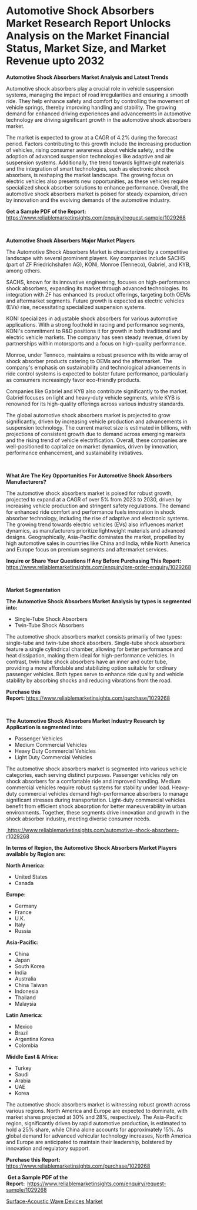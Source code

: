 <p><h1>Automotive Shock Absorbers Market Research Report Unlocks Analysis on the Market Financial Status, Market Size, and Market Revenue upto 2032</h1></p><p><strong>Automotive Shock Absorbers Market Analysis and Latest Trends</strong></p>
<p><p>Automotive shock absorbers play a crucial role in vehicle suspension systems, managing the impact of road irregularities and ensuring a smooth ride. They help enhance safety and comfort by controlling the movement of vehicle springs, thereby improving handling and stability. The growing demand for enhanced driving experiences and advancements in automotive technology are driving significant growth in the automotive shock absorbers market.</p><p>The market is expected to grow at a CAGR of 4.2% during the forecast period. Factors contributing to this growth include the increasing production of vehicles, rising consumer awareness about vehicle safety, and the adoption of advanced suspension technologies like adaptive and air suspension systems. Additionally, the trend towards lightweight materials and the integration of smart technologies, such as electronic shock absorbers, is reshaping the market landscape. The growing focus on electric vehicles also presents new opportunities, as these vehicles require specialized shock absorber solutions to enhance performance. Overall, the automotive shock absorbers market is poised for steady expansion, driven by innovation and the evolving demands of the automotive industry.</p></p>
<p><strong>Get a Sample PDF of the Report:&nbsp;</strong> <a href="https://www.reliablemarketinsights.com/enquiry/request-sample/1029268?utm_campaign=3114&utm_medium=2&utm_source=Github&utm_content=ia&utm_term=21032025&utm_id=automotive-shock-absorbers">https://www.reliablemarketinsights.com/enquiry/request-sample/1029268</a></p>
<p>&nbsp;</p>
<p><strong>Automotive Shock Absorbers Major Market Players</strong></p>
<p><p>The Automotive Shock Absorbers Market is characterized by a competitive landscape with several prominent players. Key companies include SACHS (part of ZF Friedrichshafen AG), KONI, Monroe (Tenneco), Gabriel, and KYB, among others.</p><p>SACHS, known for its innovative engineering, focuses on high-performance shock absorbers, expanding its market through advanced technologies. Its integration with ZF has enhanced its product offerings, targeting both OEMs and aftermarket segments. Future growth is expected as electric vehicles (EVs) rise, necessitating specialized suspension systems.</p><p>KONI specializes in adjustable shock absorbers for various automotive applications. With a strong foothold in racing and performance segments, KONI's commitment to R&D positions it for growth in both traditional and electric vehicle markets. The company has seen steady revenue, driven by partnerships within motorsports and a focus on high-quality performance.</p><p>Monroe, under Tenneco, maintains a robust presence with its wide array of shock absorber products catering to OEMs and the aftermarket. The company's emphasis on sustainability and technological advancements in ride control systems is expected to bolster future performance, particularly as consumers increasingly favor eco-friendly products.</p><p>Companies like Gabriel and KYB also contribute significantly to the market. Gabriel focuses on light and heavy-duty vehicle segments, while KYB is renowned for its high-quality offerings across various industry standards.</p><p>The global automotive shock absorbers market is projected to grow significantly, driven by increasing vehicle production and advancements in suspension technology. The current market size is estimated in billions, with projections of consistent growth due to demand across emerging markets and the rising trend of vehicle electrification. Overall, these companies are well-positioned to capitalize on market dynamics, driven by innovation, performance enhancement, and sustainability initiatives.</p></p>
<p>&nbsp;</p>
<p><strong>What Are The Key Opportunities For Automotive Shock Absorbers Manufacturers?</strong></p>
<p><p>The automotive shock absorbers market is poised for robust growth, projected to expand at a CAGR of over 5% from 2023 to 2030, driven by increasing vehicle production and stringent safety regulations. The demand for enhanced ride comfort and performance fuels innovation in shock absorber technology, including the rise of adaptive and electronic systems. The growing trend towards electric vehicles (EVs) also influences market dynamics, as manufacturers prioritize lightweight materials and advanced designs. Geographically, Asia-Pacific dominates the market, propelled by high automotive sales in countries like China and India, while North America and Europe focus on premium segments and aftermarket services.</p></p>
<p><strong>Inquire or Share Your Questions If Any Before Purchasing This Report:</strong> <a href="https://www.reliablemarketinsights.com/enquiry/pre-order-enquiry/1029268?utm_campaign=3114&utm_medium=2&utm_source=Github&utm_content=ia&utm_term=21032025&utm_id=automotive-shock-absorbers">https://www.reliablemarketinsights.com/enquiry/pre-order-enquiry/1029268</a></p>
<p>&nbsp;</p>
<p><strong>Market Segmentation</strong></p>
<p><strong>The Automotive Shock Absorbers Market Analysis by types is segmented into:</strong></p>
<p><ul><li>Single-Tube Shock Absorbers</li><li>Twin-Tube Shock Absorbers</li></ul></p>
<p><p>The automotive shock absorbers market consists primarily of two types: single-tube and twin-tube shock absorbers. Single-tube shock absorbers feature a single cylindrical chamber, allowing for better performance and heat dissipation, making them ideal for high-performance vehicles. In contrast, twin-tube shock absorbers have an inner and outer tube, providing a more affordable and stabilizing option suitable for ordinary passenger vehicles. Both types serve to enhance ride quality and vehicle stability by absorbing shocks and reducing vibrations from the road.</p></p>
<p><strong>Purchase this Report:&nbsp;</strong><a href="https://www.reliablemarketinsights.com/purchase/1029268?utm_campaign=3114&utm_medium=2&utm_source=Github&utm_content=ia&utm_term=21032025&utm_id=automotive-shock-absorbers">https://www.reliablemarketinsights.com/purchase/1029268</a></p>
<p>&nbsp;</p>
<p><strong>The Automotive Shock Absorbers Market Industry Research by Application is segmented into:</strong></p>
<p><ul><li>Passenger Vehicles</li><li>Medium Commercial Vehicles</li><li>Heavy Duty Commercial Vehicles</li><li>Light Duty Commercial Vehicles</li></ul></p>
<p><p>The automotive shock absorbers market is segmented into various vehicle categories, each serving distinct purposes. Passenger vehicles rely on shock absorbers for a comfortable ride and improved handling. Medium commercial vehicles require robust systems for stability under load. Heavy-duty commercial vehicles demand high-performance absorbers to manage significant stresses during transportation. Light-duty commercial vehicles benefit from efficient shock absorption for better maneuverability in urban environments. Together, these segments drive innovation and growth in the shock absorber industry, meeting diverse consumer needs.</p></p>
<p><a href="https://www.reliablemarketinsights.com/automotive-shock-absorbers-r1029268?utm_campaign=3114&utm_medium=2&utm_source=Github&utm_content=ia&utm_term=21032025&utm_id=automotive-shock-absorbers">&nbsp;https://www.reliablemarketinsights.com/automotive-shock-absorbers-r1029268</a></p>
<p><strong>In terms of Region, the Automotive Shock Absorbers Market Players available by Region are:</strong></p>
<p>
    <p> <strong> North America: </strong>
        <ul>
            <li>United States</li>
            <li>Canada</li>
        </ul>
        </p> 
    <p> <strong> Europe: </strong>
        <ul>
            <li>Germany</li>
            <li>France</li>
            <li>U.K.</li>
            <li>Italy</li>
            <li>Russia</li>
        </ul>
        </p> 
    <p> <strong> Asia-Pacific: </strong>
        <ul>
            <li>China</li>
            <li>Japan</li>
            <li>South Korea</li>
            <li>India</li>
            <li>Australia</li>
            <li>China Taiwan</li>
            <li>Indonesia</li>
            <li>Thailand</li>
            <li>Malaysia</li>
        </ul>
        </p> 
    <p> <strong> Latin America: </strong>
        <ul>
            <li>Mexico</li>
            <li>Brazil</li>
            <li>Argentina Korea</li>
            <li>Colombia</li>
        </ul>
        </p> 
    <p> <strong> Middle East & Africa: </strong>
        <ul>
            <li>Turkey</li>
            <li>Saudi</li>
            <li>Arabia</li>
            <li>UAE</li>
            <li>Korea</li>
        </ul>
    </p>
    </p>
<p><p>The automotive shock absorbers market is witnessing robust growth across various regions. North America and Europe are expected to dominate, with market shares projected at 30% and 28%, respectively. The Asia-Pacific region, significantly driven by rapid automotive production, is estimated to hold a 25% share, while China alone accounts for approximately 15%. As global demand for advanced vehicular technology increases, North America and Europe are anticipated to maintain their leadership, bolstered by innovation and regulatory support.</p></p>
<p><strong>Purchase this Report: </strong><a href="https://www.reliablemarketinsights.com/purchase/1029268?utm_campaign=3114&utm_medium=2&utm_source=Github&utm_content=ia&utm_term=21032025&utm_id=automotive-shock-absorbers">https://www.reliablemarketinsights.com/purchase/1029268</a></p>
<p>&nbsp;<strong>Get a Sample PDF of the Report:&nbsp;&nbsp;</strong><a href="https://www.reliablemarketinsights.com/enquiry/request-sample/1029268?utm_campaign=3114&utm_medium=2&utm_source=Github&utm_content=ia&utm_term=21032025&utm_id=automotive-shock-absorbers">https://www.reliablemarketinsights.com/enquiry/request-sample/1029268</a></p>
<p><strong></strong></p>
<p><p><a href="https://github.com/dovbusmrking/Market-Research-Report-List-1/blob/main/surface-acoustic-wave-devices-market.md?utm_campaign=3114&utm_medium=2&utm_source=Github&utm_content=ia&utm_term=21032025&utm_id=automotive-shock-absorbers">Surface-Acoustic Wave Devices Market</a></p></p>